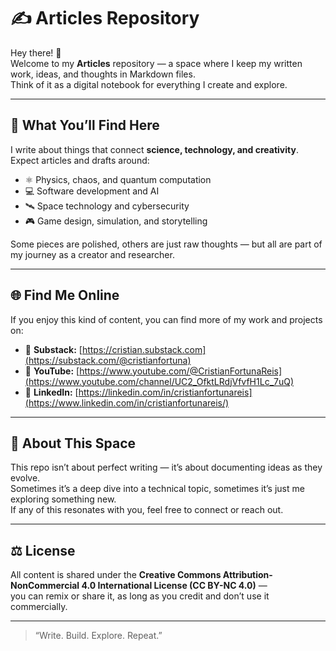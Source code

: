 # ✍️ Articles Repository

Hey there! 👋  
Welcome to my **Articles** repository — a space where I keep my written work, ideas, and thoughts in Markdown files.  
Think of it as a digital notebook for everything I create and explore.

---

## 🧠 What You’ll Find Here

I write about things that connect **science, technology, and creativity**.  
Expect articles and drafts around:

- ⚛️ Physics, chaos, and quantum computation  
- 💻 Software development and AI  
- 🛰️ Space technology and cybersecurity  
- 🎮 Game design, simulation, and storytelling  

Some pieces are polished, others are just raw thoughts — but all are part of my journey as a creator and researcher.

---

## 🌐 Find Me Online

If you enjoy this kind of content, you can find more of my work and projects on:

- 📰 **Substack:** [https://cristian.substack.com](https://substack.com/@cristianfortuna)  
- 🎥 **YouTube:** [https://www.youtube.com/@CristianFortunaReis](https://www.youtube.com/channel/UC2_OfktLRdjVfvfH1Lc_7uQ)  
- 💼 **LinkedIn:** [https://linkedin.com/in/cristianfortunareis](https://www.linkedin.com/in/cristianfortunareis/)

---

## 💬 About This Space

This repo isn’t about perfect writing — it’s about documenting ideas as they evolve.  
Sometimes it’s a deep dive into a technical topic, sometimes it’s just me exploring something new.  
If any of this resonates with you, feel free to connect or reach out.

---

## ⚖️ License

All content is shared under the **Creative Commons Attribution-NonCommercial 4.0 International License (CC BY-NC 4.0)** —  
you can remix or share it, as long as you credit and don’t use it commercially.

---

> “Write. Build. Explore. Repeat.”
